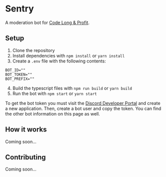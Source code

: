 # Sentry 

A moderation bot for [Code Long & Profit](https://discord.gg/qMJfVG5VhB).

## Setup

1. Clone the repository
2. Install dependencies with `npm install` or `yarn install`
3. Create a `.env` file with the following contents:

```env
BOT_ID=""
BOT_TOKEN=""
BOT_PREFIX=""
```

4. Build the typescript files with `npm run build` or `yarn build`
5. Run the bot with `npm start` or `yarn start`

To get the bot token you must visit the [Discord Developer Portal](https://discord.com/developers/applications) and create a new application. Then, create a bot user and copy the token. You can find the other bot information on this page as well.

## How it works

Coming soon...

## Contributing

Coming soon...